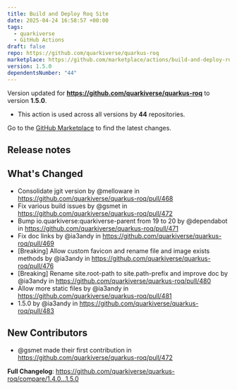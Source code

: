 ```yaml
---
title: Build and Deploy Roq Site
date: 2025-04-24 16:58:57 +00:00
tags:
  - quarkiverse
  - GitHub Actions
draft: false
repo: https://github.com/quarkiverse/quarkus-roq
marketplace: https://github.com/marketplace/actions/build-and-deploy-roq-site
version: 1.5.0
dependentsNumber: "44"
---
```



Version updated for **https://github.com/quarkiverse/quarkus-roq** to version **1.5.0**.
- This action is used across all versions by **44** repositories.

Go to the [GitHub Marketplace](https://github.com/marketplace/actions/build-and-deploy-roq-site) to find the latest changes.

## Release notes

## What's Changed
* Consolidate jgit version by @melloware in https://github.com/quarkiverse/quarkus-roq/pull/468
* Fix various build issues by @gsmet in https://github.com/quarkiverse/quarkus-roq/pull/472
* Bump io.quarkiverse:quarkiverse-parent from 19 to 20 by @dependabot in https://github.com/quarkiverse/quarkus-roq/pull/471
* Fix doc links by @ia3andy in https://github.com/quarkiverse/quarkus-roq/pull/469
* [Breaking] Allow custom favicon and rename file and image exists methods by @ia3andy in https://github.com/quarkiverse/quarkus-roq/pull/476
* [Breaking] Rename site.root-path to site.path-prefix and improve doc by @ia3andy in https://github.com/quarkiverse/quarkus-roq/pull/480
* Allow more static files by @ia3andy in https://github.com/quarkiverse/quarkus-roq/pull/481
* 1.5.0 by @ia3andy in https://github.com/quarkiverse/quarkus-roq/pull/483

## New Contributors
* @gsmet made their first contribution in https://github.com/quarkiverse/quarkus-roq/pull/472

**Full Changelog**: https://github.com/quarkiverse/quarkus-roq/compare/1.4.0...1.5.0
